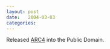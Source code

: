 ```yaml
---
layout: post
date:   2004-03-03
categories:
---
```

Released <a href="asm/arc4/">ARC4</a> into the Public Domain.
